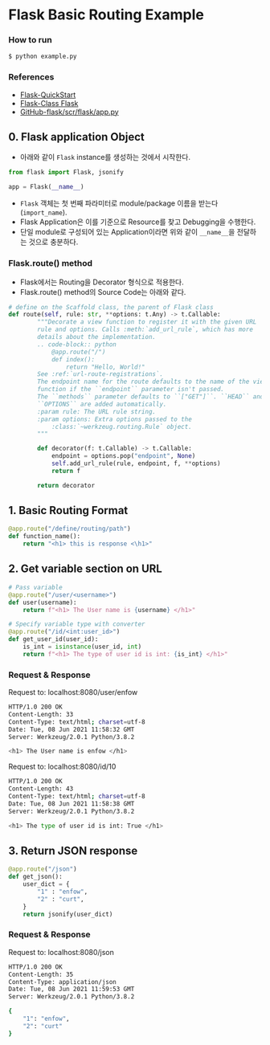 # Flask Basic Routing Example

### How to run

```bash
$ python example.py
```

### References

- [Flask-QuickStart](<https://flask.palletsprojects.com/en/2.0.x/quickstart/>)
- [Flask-Class Flask](<https://flask.palletsprojects.com/en/2.0.x/api/?highlight=flask#flask.Flask>)
- [GitHub-flask/scr/flask/app.py](<https://github.com/pallets/flask/blob/main/src/flask/app.py>)

## 0. Flask application Object

- 아래와 같이 `Flask` instance를 생성하는 것에서 시작한다.

```python
from flask import Flask, jsonify

app = Flask(__name__)
```

- `Flask` 객체는 첫 번째 파라미터로 module/package 이름을 받는다(`import_name`).
- Flask Application은 이를 기준으로 Resource를 찾고 Debugging을 수행한다.
- 단일 module로 구성되어 있는 Application이라면 위와 같이 `__name__`을 전달하는 것으로 충분하다. 

### Flask.route() method

- Flask에서는 Routing을 Decorator 형식으로 적용한다.
- Flask.route() method의 Source Code는 아래와 같다.

```python
# define on the Scaffold class, the parent of Flask class
def route(self, rule: str, **options: t.Any) -> t.Callable:
		"""Decorate a view function to register it with the given URL
		rule and options. Calls :meth:`add_url_rule`, which has more
		details about the implementation.
		.. code-block:: python
			@app.route("/")
			def index():
				return "Hello, World!"
		See :ref:`url-route-registrations`.
		The endpoint name for the route defaults to the name of the view
		function if the ``endpoint`` parameter isn't passed.
		The ``methods`` parameter defaults to ``["GET"]``. ``HEAD`` and
		``OPTIONS`` are added automatically.
		:param rule: The URL rule string.
		:param options: Extra options passed to the
			:class:`~werkzeug.routing.Rule` object.
		"""

		def decorator(f: t.Callable) -> t.Callable:
			endpoint = options.pop("endpoint", None)
			self.add_url_rule(rule, endpoint, f, **options)
			return f

		return decorator
```

## 1. Basic Routing Format

```python
@app.route("/define/routing/path")
def function_name():
    return "<h1> this is response <\h1>"
```

## 2. Get variable section on URL

```python
# Pass variable
@app.route("/user/<username>")
def user(username):
    return f"<h1> The User name is {username} </h1>"

# Specify variable type with converter
@app.route("/id/<int:user_id>")
def get_user_id(user_id):
    is_int = isinstance(user_id, int)
    return f"<h1> The type of user id is int: {is_int} </h1>"
```

### Request & Response

Request to: localhost:8080/user/enfow

```bash
HTTP/1.0 200 OK
Content-Length: 33
Content-Type: text/html; charset=utf-8
Date: Tue, 08 Jun 2021 11:58:32 GMT
Server: Werkzeug/2.0.1 Python/3.8.2

<h1> The User name is enfow </h1>
```

Request to: localhost:8080/id/10

```bash
HTTP/1.0 200 OK
Content-Length: 43
Content-Type: text/html; charset=utf-8
Date: Tue, 08 Jun 2021 11:58:38 GMT
Server: Werkzeug/2.0.1 Python/3.8.2

<h1> The type of user id is int: True </h1>
```

## 3. Return JSON response 

```python
@app.route("/json")
def get_json():
    user_dict = {
        "1" : "enfow",
        "2" : "curt",
    }
    return jsonify(user_dict)
```

### Request & Response

Request to: localhost:8080/json

```bash
HTTP/1.0 200 OK
Content-Length: 35
Content-Type: application/json
Date: Tue, 08 Jun 2021 11:59:53 GMT
Server: Werkzeug/2.0.1 Python/3.8.2

{
    "1": "enfow",
    "2": "curt"
}
```
